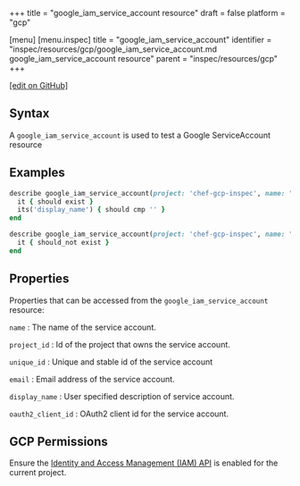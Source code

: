 +++
title = "google_iam_service_account resource"
draft = false
platform = "gcp"

[menu]
  [menu.inspec]
    title = "google_iam_service_account"
    identifier = "inspec/resources/gcp/google_iam_service_account.md google_iam_service_account resource"
    parent = "inspec/resources/gcp"
+++

[\[edit on GitHub\]](https://github.com/inspec/inspec-gcp/blob/master/docs/resources/google_iam_service_account.md)

## Syntax

A `google_iam_service_account` is used to test a Google ServiceAccount resource

## Examples

```ruby
describe google_iam_service_account(project: 'chef-gcp-inspec', name: "display-name@project-id.iam.gserviceaccount.com") do
  it { should exist }
  its('display_name') { should cmp '' }
end

describe google_iam_service_account(project: 'chef-gcp-inspec', name: "nonexistent@project-id.iam.gserviceaccount.com") do
  it { should_not exist }
end
```

## Properties

Properties that can be accessed from the `google_iam_service_account` resource:

`name`
: The name of the service account.

`project_id`
: Id of the project that owns the service account.

`unique_id`
: Unique and stable id of the service account

`email`
: Email address of the service account.

`display_name`
: User specified description of service account.

`oauth2_client_id`
: OAuth2 client id for the service account.

## GCP Permissions

Ensure the [Identity and Access Management (IAM) API](https://console.cloud.google.com/apis/library/iam.googleapis.com/) is enabled for the current project.
